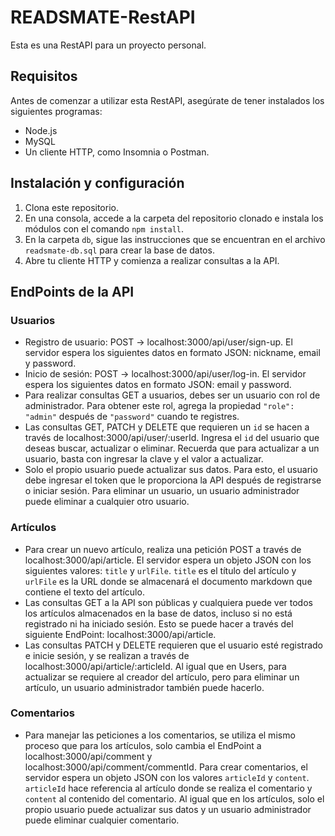 # READSMATE-RestAPI

Esta es una RestAPI para un proyecto personal.

## Requisitos

Antes de comenzar a utilizar esta RestAPI, asegúrate de tener instalados los siguientes programas:

- Node.js
- MySQL
- Un cliente HTTP, como Insomnia o Postman.

## Instalación y configuración

1.  Clona este repositorio.
2.  En una consola, accede a la carpeta del repositorio clonado e instala los módulos con el comando `npm install`.
3.  En la carpeta `db`, sigue las instrucciones que se encuentran en el archivo `readsmate-db.sql` para crear la base de datos.
4.  Abre tu cliente HTTP y comienza a realizar consultas a la API.

## EndPoints de la API

### Usuarios

- Registro de usuario: POST -> localhost:3000/api/user/sign-up. El servidor espera los siguientes datos en formato JSON: nickname, email y password.
- Inicio de sesión: POST -> localhost:3000/api/user/log-in. El servidor espera los siguientes datos en formato JSON: email y password.
- Para realizar consultas GET a usuarios, debes ser un usuario con rol de administrador. Para obtener este rol, agrega la propiedad `"role": "admin"` después de `"password"` cuando te registres.
- Las consultas GET, PATCH y DELETE que requieren un `id` se hacen a través de localhost:3000/api/user/:userId. Ingresa el `id` del usuario que deseas buscar, actualizar o eliminar. Recuerda que para actualizar a un usuario, basta con ingresar la clave y el valor a actualizar.
- Solo el propio usuario puede actualizar sus datos. Para esto, el usuario debe ingresar el token que le proporciona la API después de registrarse o iniciar sesión. Para eliminar un usuario, un usuario administrador puede eliminar a cualquier otro usuario.

### Artículos

- Para crear un nuevo artículo, realiza una petición POST a través de localhost:3000/api/article. El servidor espera un objeto JSON con los siguientes valores: `title` y `urlFile`. `title` es el título del artículo y `urlFile` es la URL donde se almacenará el documento markdown que contiene el texto del artículo.
- Las consultas GET a la API son públicas y cualquiera puede ver todos los artículos almacenados en la base de datos, incluso si no está registrado ni ha iniciado sesión. Esto se puede hacer a través del siguiente EndPoint: localhost:3000/api/article.
- Las consultas PATCH y DELETE requieren que el usuario esté registrado e inicie sesión, y se realizan a través de localhost:3000/api/article/:articleId. Al igual que en Users, para actualizar se requiere al creador del artículo, pero para eliminar un artículo, un usuario administrador también puede hacerlo.

### Comentarios

- Para manejar las peticiones a los comentarios, se utiliza el mismo proceso que para los artículos, solo cambia el EndPoint a localhost:3000/api/comment y localhost:3000/api/comment/commentId. Para crear comentarios, el servidor espera un objeto JSON con los valores `articleId` y `content`. `articleId` hace referencia al artículo donde se realiza el comentario y `content` al contenido del comentario. Al igual que en los artículos, solo el propio usuario puede actualizar sus datos y un usuario administrador puede eliminar cualquier comentario.
